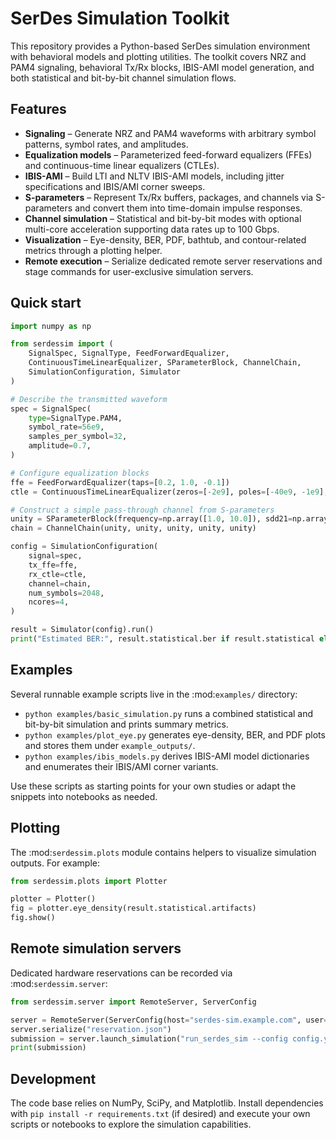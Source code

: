 # SerDes Simulation Toolkit

This repository provides a Python-based SerDes simulation environment with
behavioral models and plotting utilities. The toolkit covers NRZ and PAM4
signaling, behavioral Tx/Rx blocks, IBIS-AMI model generation, and both
statistical and bit-by-bit channel simulation flows.

## Features

- **Signaling** – Generate NRZ and PAM4 waveforms with arbitrary symbol
  patterns, symbol rates, and amplitudes.
- **Equalization models** – Parameterized feed-forward equalizers (FFEs) and
  continuous-time linear equalizers (CTLEs).
- **IBIS-AMI** – Build LTI and NLTV IBIS-AMI models, including jitter
  specifications and IBIS/AMI corner sweeps.
- **S-parameters** – Represent Tx/Rx buffers, packages, and channels via
  S-parameters and convert them into time-domain impulse responses.
- **Channel simulation** – Statistical and bit-by-bit modes with optional
  multi-core acceleration supporting data rates up to 100 Gbps.
- **Visualization** – Eye-density, BER, PDF, bathtub, and contour-related
  metrics through a plotting helper.
- **Remote execution** – Serialize dedicated remote server reservations and
  stage commands for user-exclusive simulation servers.

## Quick start

```python
import numpy as np

from serdessim import (
    SignalSpec, SignalType, FeedForwardEqualizer,
    ContinuousTimeLinearEqualizer, SParameterBlock, ChannelChain,
    SimulationConfiguration, Simulator
)

# Describe the transmitted waveform
spec = SignalSpec(
    type=SignalType.PAM4,
    symbol_rate=56e9,
    samples_per_symbol=32,
    amplitude=0.7,
)

# Configure equalization blocks
ffe = FeedForwardEqualizer(taps=[0.2, 1.0, -0.1])
ctle = ContinuousTimeLinearEqualizer(zeros=[-2e9], poles=[-40e9, -1e9], dc_gain=1.2)

# Construct a simple pass-through channel from S-parameters
unity = SParameterBlock(frequency=np.array([1.0, 10.0]), sdd21=np.array([1.0, 1.0]))
chain = ChannelChain(unity, unity, unity, unity, unity)

config = SimulationConfiguration(
    signal=spec,
    tx_ffe=ffe,
    rx_ctle=ctle,
    channel=chain,
    num_symbols=2048,
    ncores=4,
)

result = Simulator(config).run()
print("Estimated BER:", result.statistical.ber if result.statistical else "n/a")
```

## Examples

Several runnable example scripts live in the :mod:`examples/` directory:

- `python examples/basic_simulation.py` runs a combined statistical and
  bit-by-bit simulation and prints summary metrics.
- `python examples/plot_eye.py` generates eye-density, BER, and PDF plots and
  stores them under `example_outputs/`.
- `python examples/ibis_models.py` derives IBIS-AMI model dictionaries and
  enumerates their IBIS/AMI corner variants.

Use these scripts as starting points for your own studies or adapt the
snippets into notebooks as needed.

## Plotting

The :mod:`serdessim.plots` module contains helpers to visualize simulation
outputs. For example:

```python
from serdessim.plots import Plotter

plotter = Plotter()
fig = plotter.eye_density(result.statistical.artifacts)
fig.show()
```

## Remote simulation servers

Dedicated hardware reservations can be recorded via :mod:`serdessim.server`:

```python
from serdessim.server import RemoteServer, ServerConfig

server = RemoteServer(ServerConfig(host="serdes-sim.example.com", user="alice"))
server.serialize("reservation.json")
submission = server.launch_simulation("run_serdes_sim --config config.yaml")
print(submission)
```

## Development

The code base relies on NumPy, SciPy, and Matplotlib. Install dependencies with
`pip install -r requirements.txt` (if desired) and execute your own scripts or
notebooks to explore the simulation capabilities.
